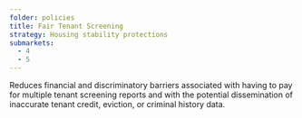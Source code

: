 ```yaml
---
folder: policies
title: Fair Tenant Screening
strategy: Housing stability protections
submarkets:
  - 4
  - 5
---
```

Reduces financial and discriminatory barriers associated with having to pay for multiple tenant screening reports and with the potential dissemination of inaccurate tenant credit, eviction, or criminal history data.